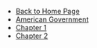 * [Back to Home Page](/)
* [American Government](american_gov/)
* [Chapter 1](american_gov/chapter1.md)
* [Chapter 2](american_gov/chapter2.md)
